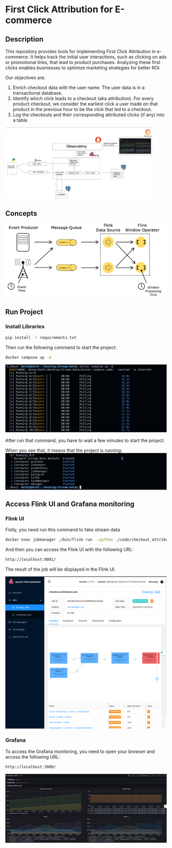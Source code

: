 # First Click Attribution for E-commerce

## Description
This repository provides tools for implementing First Click Attribution in e-commerce. It helps track the initial user interactions, such as clicking on ads or promotional links, that lead to product purchases. Analyzing these first clicks enables businesses to optimize marketing strategies for better ROI.

Our objectives are:

1. Enrich checkout data with the user name. The user data is in a transactional database.
2. Identify which click leads to a checkout (aka attribution). For every product checkout, we consider the earliest click a user made on that product in the previous hour to be the click that led to a checkout.
3. Log the checkouts and their corresponding attributed clicks (if any) into a table.


![image alt text](<assets/images/overrall.png>)

## Concepts
![image alt text](<assets/images/concept.png>)

## Run Project 

### Install Libraries
```bash
pip install -r requirements.txt
```

Then run the following command to start the project:

```bash
docker compose up -d 
```
![image alt text](<assets/images/runproject.png>)

After run that command, you have to wait a few minutes to start the project.

When you see that, it means that the project is running:
![image alt text](<assets/images/finish.png>)

## Access Flink UI and Grafana monitoring

### Flink UI

Fistly, you need run this command to fake stream data
```bash
docker exec jobmanager ./bin/flink run --python ./code/checkout_attribution.py
```
And then you can access the Flink UI with the following URL:
```bash
http://localhost:8081/
```
The result of the job will be displayed in the Flink UI.

![image alt text](<assets/images/flink.png>)

### Grafana
To access the Grafana monitoring, you need to open your browser and access the following URL:
```bash
http://localhost:3000/
```
![image alt text](<assets/images/grafana.png>)
